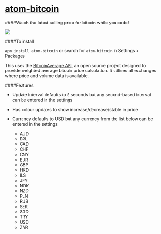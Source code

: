 [atom-bitcoin](https://atom.io/packages/atom-bitcoin)
============

####Watch the latest selling price for bitcoin while you code!

![](https://dl.dropboxusercontent.com/s/4lvxmytpicoz9o1/screenshot.png?dl=1&token_hash=AAEBoVYT77ey684_qqX5ltFAhUOfRdqmxjMUcnuUNxnFTA)


####To install

`` apm install atom-bitcoin `` or search for ``atom-bitcoin`` in Settings > Packages

This uses the [BitcoinAverage API](https://bitcoinaverage.com/api.htm), an open source project designed to provide weighted average bitcoin price calculation. It utilises all exchanges where price and volume data is available.

####Features

- Update interval defaults to 5 seconds but any second-based interval can be entered in the settings

- Has colour updates to show increase/decrease/stable in price

- Currency defaults to USD but any currency from the list below can be entered in the settings

  - AUD
  - BRL
  - CAD
  - CHF
  - CNY
  - EUR
  - GBP
  - HKD
  - ILS
  - JPY
  - NOK
  - NZD
  - PLN
  - RUB
  - SEK
  - SGD
  - TRY
  - USD
  - ZAR
